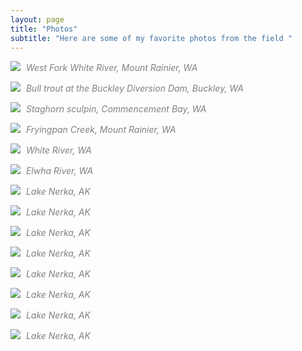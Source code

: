```yaml
---
layout: page
title: "Photos"
subtitle: "Here are some of my favorite photos from the field "
---
```


<style>
.caption {
    color: gray;
    margin-top: 4px;
    font-style: italic;
    margin-left: 5px;
}
</style>


![](https://raw.githubusercontent.com/michaelalowe/michaelalowe.github.io/master/img/IMG_2802.JPG)
<i class='caption'>West Fork White River, Mount Rainier, WA</i>

![](https://raw.githubusercontent.com/michaelalowe/michaelalowe.github.io/master/img/IMG_8279.JPG)
<i class='caption'>Bull trout at the Buckley Diversion Dam, Buckley, WA</i>

![](https://raw.githubusercontent.com/michaelalowe/michaelalowe.github.io/master/img/IMG_6229.jpg)
<i class='caption'>Staghorn sculpin, Commencement Bay, WA</i>

![](https://raw.githubusercontent.com/michaelalowe/michaelalowe.github.io/master/img/IMG_8264.JPG)
<i class='caption'>Fryingpan Creek, Mount Rainier, WA</i>

![](https://raw.githubusercontent.com/michaelalowe/michaelalowe.github.io/master/img/IMG_5425.JPG)
<i class='caption'>White River, WA</i>

![](https://raw.githubusercontent.com/michaelalowe/michaelalowe.github.io/master/img/IMG_0394.JPG)
<i class='caption'>Elwha River, WA</i>

![](https://raw.githubusercontent.com/michaelalowe/michaelalowe.github.io/master/img/IMG_E5272.JPG)
<i class='caption'>Lake Nerka, AK</i>

![](https://raw.githubusercontent.com/michaelalowe/michaelalowe.github.io/master/img/IMG_5751.JPG)
<i class='caption'>Lake Nerka, AK</i>

![](https://raw.githubusercontent.com/michaelalowe/michaelalowe.github.io/master/img/IMG_5752.JPG)
<i class='caption'>Lake Nerka, AK</i>

![](https://raw.githubusercontent.com/michaelalowe/michaelalowe.github.io/master/img/IMG_5753.JPG)
<i class='caption'>Lake Nerka, AK</i>

![](https://raw.githubusercontent.com/michaelalowe/michaelalowe.github.io/master/img/IMG_6257.JPG)
<i class='caption'>Lake Nerka, AK</i>

![](https://raw.githubusercontent.com/michaelalowe/michaelalowe.github.io/master/img/IMG_5657.JPG)
<i class='caption'>Lake Nerka, AK</i>

![](https://raw.githubusercontent.com/michaelalowe/michaelalowe.github.io/master/img/IMG_6258.JPG)
<i class='caption'>Lake Nerka, AK</i>

![](https://raw.githubusercontent.com/michaelalowe/michaelalowe.github.io/master/img/Michaela_Alaska_photos_11.jpg)
<i class='caption'>Lake Nerka, AK</i>
